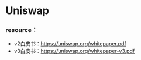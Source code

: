 # Uniswap

### resource：

- v2白皮书：https://uniswap.org/whitepaper.pdf
- v3白皮书：https://uniswap.org/whitepaper-v3.pdf